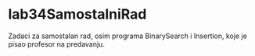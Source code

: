 lab34SamostalniRad
==================
Zadaci za samostalan rad, osim programa BinarySearch i Insertion, koje je pisao profesor na predavanju.
